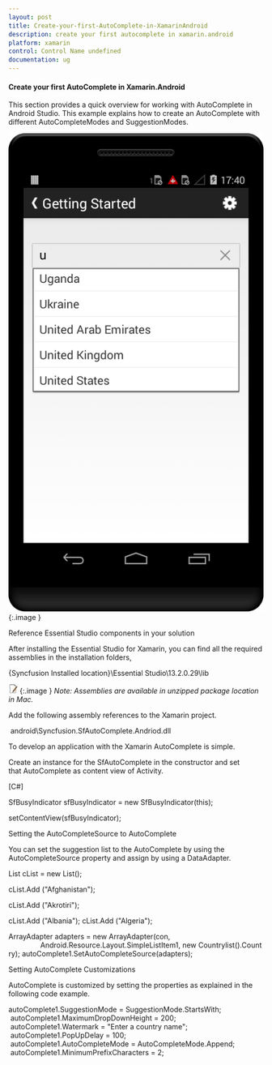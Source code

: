 ```yaml
---
layout: post
title: Create-your-first-AutoComplete-in-XamarinAndroid
description: create your first autocomplete in xamarin.android
platform: xamarin
control: Control Name undefined
documentation: ug
---
```


#### Create your first AutoComplete in Xamarin.Android

This section provides a quick overview for working with AutoComplete in Android Studio. This example explains how to create an AutoComplete with different AutoCompleteModes and SuggestionModes.

![](Create-your-first-AutoComplete-in-XamarinAndroid_images/Create-your-first-AutoComplete-in-XamarinAndroid_img1.png)
{:.image }


Reference Essential Studio components in your solution

After installing the Essential Studio for Xamarin, you can find all the required assemblies in the installation folders,

{Syncfusion Installed location}\Essential Studio\13.2.0.29\lib

![](Create-your-first-AutoComplete-in-XamarinAndroid_images/Create-your-first-AutoComplete-in-XamarinAndroid_img2.jpeg)
{:.image }
_Note: Assemblies are available in unzipped package location in Mac._

Add the following assembly references to the Xamarin project.

 android\Syncfusion.SfAutoComplete.Andriod.dll

To develop an application with the Xamarin AutoComplete is simple.

Create an instance for the SfAutoComplete in the constructor and set that AutoComplete as content view of Activity.

[C#]

SfBusyIndicator sfBusyIndicator = new SfBusyIndicator(this);

setContentView(sfBusyIndicator);



Setting the AutoCompleteSource to AutoComplete

You can set the suggestion list to the AutoComplete by using the AutoCompleteSource property and assign by using a DataAdapter. 

List<String> cList = new List<String>(); 

cList.Add ("Afghanistan"); 

cList.Add ("Akrotiri");

cList.Add ("Albania");
cList.Add ("Algeria"); 

ArrayAdapter<String> adapters = new ArrayAdapter<String>(con,
                Android.Resource.Layout.SimpleListItem1, new Countrylist().Country);
autoComplete1.SetAutoCompleteSource(adapters);  



Setting AutoComplete Customizations

AutoComplete is customized by setting the properties as explained in the following code example.

 autoComplete1.SuggestionMode = SuggestionMode.StartsWith;
 autoComplete1.MaximumDropDownHeight = 200;
 autoComplete1.Watermark = "Enter a country name";
 autoComplete1.PopUpDelay = 100;
 autoComplete1.AutoCompleteMode = AutoCompleteMode.Append;
 autoComplete1.MinimumPrefixCharacters = 2; 



